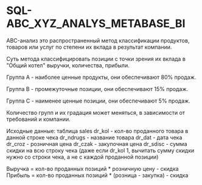 # SQL-ABC_XYZ_ANALYS_METABASE_BI
ABC-анализ это распространенный метод классификации продуктов, товаров или услуг по степени их вклада в результат компании.

Суть метода классифицировать позиции с точки зрения их вклада в "Общий котел" выручки, количества, прибыли.

Группа А - наиболее ценные продукты, они обеспечивают 80% продаж.

Группа В - промежуточные позиции, они обеспечивают 15% продаж.

Группа С - наименее ценные позиции, они обеспечивают 5% продаж.

Количество групп и их градация может меняться, в зависимости от требований и компании.

Исходные данные: таблица sales
dr_kol - кол-во проданного товара в данной строке чека
dr_ndrugs - название товара
dr_dat - дата чека
dr_croz - розничная цена
dr_czak - закупочная цена
dr_sdisc - сумма скидки на всю строку чека (даже если dr_kol 1, вычитать сумму скидки нужно со строки чека, а не с каждой проданной позиции)

Выручка = кол-во проданных позиций * розничную цену - скидка
Прибыль = кол-во проданных позиций * (розница - закупка) - скидка
